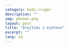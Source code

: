 ```yaml
---
category: kodi-rrugor
description: ""
img: phones.png
layout: post
title: "Drejtimi i mjeteve"
excerpt: ""
lang: sq
---
```

